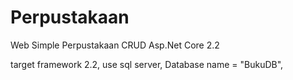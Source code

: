 # Perpustakaan
Web Simple Perpustakaan CRUD Asp.Net Core 2.2

target framework 2.2,
use sql server, 
Database name = "BukuDB",


